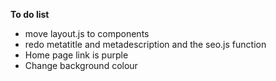 **To do list**

* move layout.js to components
* redo metatitle and metadescription and the seo.js function
* Home page link is purple
* Change background colour

